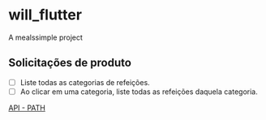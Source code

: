 # will_flutter

A mealssimple project

## Solicitações de produto

-[ ] Liste todas as categorias de refeições.
-[ ] Ao clicar em uma categoria, liste todas as refeições daquela categoria.

[API - PATH](https://www.themealdb.com/)
